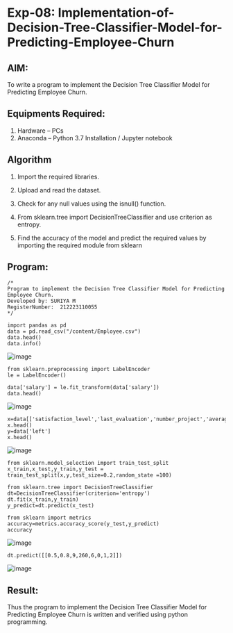 # Exp-08: Implementation-of-Decision-Tree-Classifier-Model-for-Predicting-Employee-Churn

## AIM:
To write a program to implement the Decision Tree Classifier Model for Predicting Employee Churn.

## Equipments Required:
1. Hardware – PCs
2. Anaconda – Python 3.7 Installation / Jupyter notebook

## Algorithm
1. Import the required libraries.

2. Upload and read the dataset.

3. Check for any null values using the isnull() function.

4. From sklearn.tree import DecisionTreeClassifier and use criterion as entropy.

5. Find the accuracy of the model and predict the required values by importing the required module from sklearn

## Program:
```
/*
Program to implement the Decision Tree Classifier Model for Predicting Employee Churn.
Developed by: SURIYA M
RegisterNumber:  212223110055
*/
```
```
import pandas as pd
data = pd.read_csv("/content/Employee.csv")
data.head()
data.info()
```
![image](https://github.com/user-attachments/assets/00f69e2a-0e5a-4ad6-84bd-7dadac1f8a2c)
```
from sklearn.preprocessing import LabelEncoder
le = LabelEncoder()

data['salary'] = le.fit_transform(data['salary'])
data.head()
```
![image](https://github.com/user-attachments/assets/b5705778-d00d-438f-b615-f4d85ff414fc)
```
x=data[['satisfaction_level','last_evaluation','number_project','average_montly_hours','time_spend_company','Work_accident','promotion_last_5years','salary']]
x.head()
y=data['left']
x.head()
```
![image](https://github.com/user-attachments/assets/86c94c77-1fe3-4a2c-8421-6a04ef1f8f32)
```
from sklearn.model_selection import train_test_split
x_train,x_test,y_train,y_test = train_test_split(x,y,test_size=0.2,random_state =100)

from sklearn.tree import DecisionTreeClassifier
dt=DecisionTreeClassifier(criterion='entropy')
dt.fit(x_train,y_train)
y_predict=dt.predict(x_test)

from sklearn import metrics
accuracy=metrics.accuracy_score(y_test,y_predict)
accuracy
```
![image](https://github.com/user-attachments/assets/f16b67a3-1d79-4888-a0d8-1bbbaa8ce634)
```
dt.predict([[0.5,0.8,9,260,6,0,1,2]])
```
![image](https://github.com/user-attachments/assets/b30b2a73-7005-4062-b5fa-f32356abbba5)




## Result:
Thus the program to implement the  Decision Tree Classifier Model for Predicting Employee Churn is written and verified using python programming.
